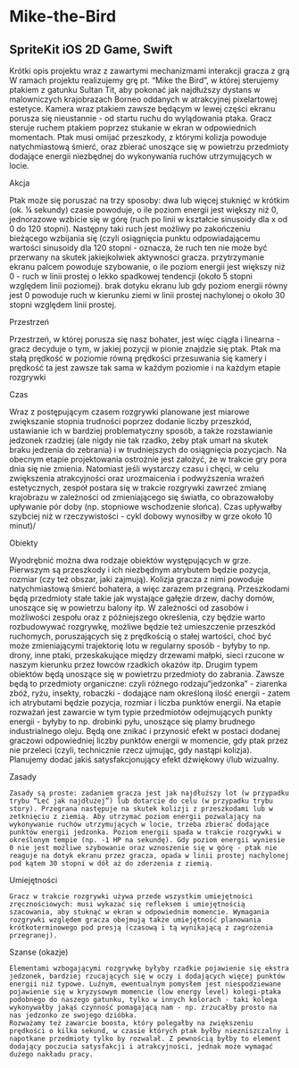# Mike-the-Bird
SpriteKit iOS 2D Game, Swift
-----

Krótki opis projektu wraz z zawartymi mechanizmami interakcji gracza z grą
W ramach projektu realizujemy grę pt. “Mike the Bird”, w której sterujemy ptakiem z gatunku Sultan Tit, aby pokonać jak najdłuższy dystans w malowniczych krajobrazach Borneo oddanych w atrakcyjnej pixelartowej estetyce. Kamera wraz ptakiem zawsze będącym w lewej części ekranu porusza się nieustannie - od startu ruchu do wylądowania ptaka. Gracz steruje ruchem ptakiem poprzez stukanie w ekran w odpowiednich momentach. Ptak musi omijać przeszkody, z którymi kolizja powoduje natychmiastową śmierć, oraz zbierać unoszące się w powietrzu przedmioty dodające energii niezbędnej do wykonywania ruchów utrzymujących w locie. 


Akcja

Ptak może się poruszać na trzy sposoby:
dwa lub więcej stuknięć w krótkim (ok. ¼ sekundy) czasie powoduje, o ile poziom energii jest większy niż 0, jednorazowe wzbicie się w górę (ruch po linii w kształcie sinusoidy dla x od 0 do 120 stopni). Następny taki ruch jest możliwy po zakończeniu bieżącego wzbijania się (czyli osiągnięcia punktu odpowiadającemu wartości sinusoidy dla 120 stopni - oznacza, że ruch ten nie może być przerwany na skutek jakiejkolwiek aktywności gracza.
przytrzymanie ekranu palcem powoduje szybowanie, o ile poziom energii jest większy niż 0 - ruch w linii prostej o lekko spadkowej tendencji (około 5 stopni względem linii poziomej).
brak dotyku ekranu lub gdy poziom energii równy jest 0 powoduje ruch w kierunku ziemi w linii prostej nachylonej o około 30 stopni względem linii prostej.



Przestrzeń

Przestrzeń, w której porusza się nasz bohater, jest więc ciągła i linearna - gracz decyduje o tym, w jakiej pozycji w pionie znajdzie się ptak. Ptak ma stałą prędkość w poziomie równą prędkości przesuwania się kamery i prędkość ta jest zawsze tak sama w każdym poziomie i na każdym etapie rozgrywki

Czas

Wraz z postępującym czasem rozgrywki planowane jest miarowe zwiększanie stopnia trudności poprzez dodanie liczby przeszkód, ustawianie ich w bardziej problematyczny sposób, a także rozstawianie jedzonek rzadziej (ale nigdy nie tak rzadko, żeby ptak umarł na skutek braku jedzenia do zebrania) i w trudniejszych do osiągnięcia pozycjach.
Na obecnym etapie projektowania ostrożnie jest założyć, że w trakcie gry pora dnia się nie zmienia. Natomiast jeśli wystarczy czasu i chęci, w celu zwiększenia atrakcyjności oraz urozmaicenia i podwyższenia wrażeń estetycznych, zespół postara się w trakcie rozgrywki zawrzeć zmianę krajobrazu w zależności od zmieniającego się światła, co obrazowałoby upływanie pór doby (np. stopniowe wschodzenie słońca). Czas upływałby szybciej niż w rzeczywistości - cykl dobowy wynosiłby w grze około 10 minut)/

Obiekty

Wyodrębnić można dwa rodzaje obiektów występujących w grze. Pierwszym są przeszkody i ich niezbędnym atrybutem będzie pozycja, rozmiar (czy też obszar, jaki zajmują). Kolizja gracza z nimi powoduje natychmiastową śmierć bohatera, a więc zarazem przegraną. Przeszkodami będą przedmioty stałe takie jak wystające gałęzie drzew, dachy domów, unoszące się w powietrzu balony itp. W zależności od zasobów i możliwości zespołu oraz z późniejszego określenia, czy będzie warto rozbudowywać rozgrywkę, możliwe będzie też umieszczenie przeszkód ruchomych, poruszających się z prędkością o stałej wartości, choć być może zmieniającymi trajektorię lotu w regularny sposób - byłyby to np. drony, inne ptaki, przeskakujące między drzewami małpki, sieci rzucone w naszym kierunku przez łowców rzadkich okazów itp.
Drugim typem obiektów będą unoszące się w powietrzu przedmioty do zabrania. Zawsze będą to przedmioty organiczne: czyli różnego rodzaju“jedzonka” - ziarenka zbóż, ryżu, insekty, robaczki - dodające nam określoną ilość energii - zatem ich atrybutami będzie pozycja, rozmiar i liczba punktów energii. Na etapie rozważań jest zawarcie w tym typie przedmiotów odejmujących punkty energii - byłyby to np. drobinki pyłu, unoszące się plamy brudnego industrialnego oleju. Będą one znikać i przynosić efekt w postaci dodanej graczowi odpowiedniej liczby punktów energii w momencie, gdy ptak przez nie przeleci (czyli, technicznie rzecz ujmując, gdy nastąpi kolizja). Planujemy dodać jakiś satysfakcjonujący efekt dźwiękowy i/lub wizualny.

Zasady

	Zasady są proste: zadaniem gracza jest jak najdłuższy lot (w przypadku trybu “Leć jak najdłużej”) lub dotarcie do celu (w przypadku trybu story). Przegrana następuje na skutek kolizji z przeszkodami lub w zetknięciu z ziemią. Aby utrzymać poziom energii pozwalający na wykonywanie ruchów utrzymujących w locie, trzeba zbierać dodające punktów energii jedzonka. Poziom energii spada w trakcie rozgrywki w określonym tempie (np. -1 HP na sekundę). Gdy poziom energii wyniesie 0 nie jest możliwe szybowanie oraz wznoszenie się w górę - ptak nie reaguje na dotyk ekranu przez gracza, opada w linii prostej nachylonej pod kątem 30 stopni w dół aż do zderzenia z ziemią.


Umiejętności
	
	Gracz w trakcie rozgrywki używa przede wszystkim umiejętności zręcznościowych: musi wykazać się refleksem i umiejętnością szacowania, aby stuknąć w ekran w odpowiednim momencie. Wymagania rozgrywki względem gracza obejmują także umiejętność planowania krótkoterminowego pod presją (czasową i tą wynikającą z zagrożenia przegranej).  


Szanse (okazje)

	Elementami wzbogającymi rozgrywkę byłyby rzadkie pojawienie się ekstra jedzonek, bardziej rzucających się w oczy i dodających więcej punktów energii niż typowe. Luźnym, ewentualnym pomysłem jest niespodziewane pojawienie się w kryzysowym momencie (low energy level) kolegi-ptaka podobnego do naszego gatunku, tylko w innych kolorach - taki kolega wykonywałby jakąś czynność pomagającą nam - np. zrzucałby prosto na nas jedzonko ze swojego dzióbka.
	Rozważamy też zawarcie boosta, który polegałby na zwiększeniu prędkości o kilka sekund, w czasie których ptak byłby niezniszczalny i napotkane przedmioty tylko by rozwalał. Z pewnością byłby to element dodający poczucia satysfakcji i atrakcyjności, jednak może wymagać dużego nakładu pracy.
